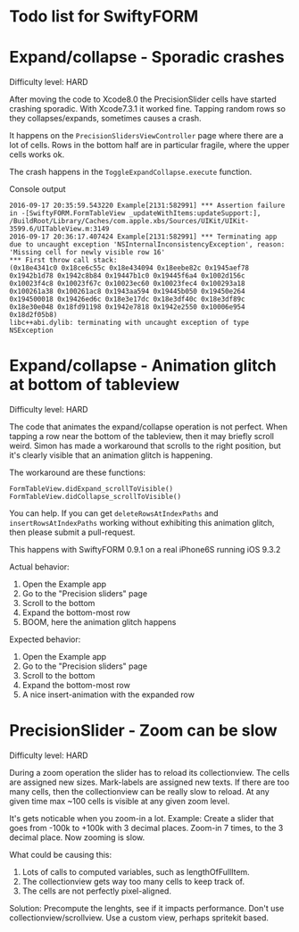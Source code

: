 # Todo list for SwiftyFORM 




# Expand/collapse - Sporadic crashes

Difficulty level: HARD

After moving the code to Xcode8.0 the PrecisionSlider cells have started crashing sporadic.
With Xcode7.3.1 it worked fine.
Tapping random rows so they collapses/expands, sometimes causes a crash.

It happens on the `PrecisionSlidersViewController` page where there are a lot of cells.
Rows in the bottom half are in particular fragile, where the upper cells works ok.

The crash happens in the `ToggleExpandCollapse.execute` function.

Console output

	2016-09-17 20:35:59.543220 Example[2131:582991] *** Assertion failure in -[SwiftyFORM.FormTableView _updateWithItems:updateSupport:], /BuildRoot/Library/Caches/com.apple.xbs/Sources/UIKit/UIKit-3599.6/UITableView.m:3149
	2016-09-17 20:36:17.407424 Example[2131:582991] *** Terminating app due to uncaught exception 'NSInternalInconsistencyException', reason: 'Missing cell for newly visible row 16'
	*** First throw call stack:
	(0x18e4341c0 0x18ce6c55c 0x18e434094 0x18eebe82c 0x1945aef78 0x1942b1d78 0x1942c8b84 0x19447b1c0 0x19445f6a4 0x1002d156c 0x10023f4c8 0x10023f67c 0x10023ec60 0x10023fec4 0x100293a18 0x100261a38 0x100261ac8 0x1943aa594 0x19445b050 0x19450e264 0x194500018 0x19426ed6c 0x18e3e17dc 0x18e3df40c 0x18e3df89c 0x18e30e048 0x18fd91198 0x1942e7818 0x1942e2550 0x10006e954 0x18d2f05b8)
	libc++abi.dylib: terminating with uncaught exception of type NSException



# Expand/collapse - Animation glitch at bottom of tableview

Difficulty level: HARD

The code that animates the expand/collapse operation is not perfect.
When tapping a row near the bottom of the tableview, then it may briefly scroll weird.
Simon has made a workaround that scrolls to the right position, but it's clearly visible
that an animation glitch is happening.

The workaround are these functions:

	FormTableView.didExpand_scrollToVisible()
	FormTableView.didCollapse_scrollToVisible()

You can help. If you can get `deleteRowsAtIndexPaths` and `insertRowsAtIndexPaths`
working without exhibiting this animation glitch, then please submit a pull-request.

This happens with SwiftyFORM 0.9.1 on a real iPhone6S running iOS 9.3.2

Actual behavior:

 1. Open the Example app
 2. Go to the "Precision sliders" page
 3. Scroll to the bottom
 4. Expand the bottom-most row
 5. BOOM, here the animation glitch happens

Expected behavior:

 1. Open the Example app
 2. Go to the "Precision sliders" page
 3. Scroll to the bottom
 4. Expand the bottom-most row
 5. A nice insert-animation with the expanded row



# PrecisionSlider - Zoom can be slow

Difficulty level: HARD

During a zoom operation the slider has to reload its collectionview.
The cells are assigned new sizes. Mark-labels are assigned new texts.
If there are too many cells, then the collectionview can be really slow to reload.
At any given time max ~100 cells is visible at any given zoom level.

It's gets noticable when you zoom-in a lot. 
Example: Create a slider that goes from -100k to +100k with 3 decimal places.
Zoom-in 7 times, to the 3 decimal place. Now zooming is slow.

What could be causing this:
 1. Lots of calls to computed variables, such as lengthOfFullItem. 
 2. The collectionview gets way too many cells to keep track of.
 3. The cells are not perfectly pixel-aligned.

Solution:
Precompute the lenghts, see if it impacts performance.
Don't use collectionview/scrollview. Use a custom view, perhaps spritekit based.
